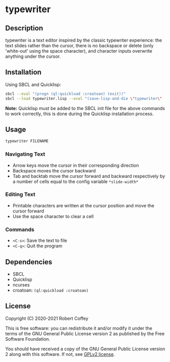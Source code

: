 # typewriter

## Description

typewriter is a text editor inspired by the classic typewriter experience: the
text slides rather than the cursor, there is no backspace or delete (only
'white-out' using the space character), and character inputs overwrite anything
under the cursor.


## Installation

Using SBCL and Quicklisp:
```sh
sbcl --eval "(progn (ql:quickload :croatoan) (exit))"
sbcl --load typewriter.lisp --eval "(save-lisp-and-die \"typewriter\" :toplevel #'main :executable t)"
```

**Note:** Quicklisp must be added to the SBCL init file for the above commands
to work correctly, this is done during the Quicklisp installation process.


## Usage

```sh
typewriter FILENAME
```

### Navigating Text
- Arrow keys move the cursor in their corresponding direction
- Backspace moves the cursor backward
- Tab and backtab move the cursor forward and backward respectively by a number
  of cells equal to the config variable `*slide-width*`

### Editing Text
- Printable characters are written at the cursor position and move the cursor
  forward
- Use the space character to clear a cell

### <CTRL> Commands
- `<C-s>`: Save the text to file
- `<C-q>`: Quit the program


## Dependencies

- SBCL
- Quicklisp
- ncurses
- croatoan: `(ql:quickload :croatoan)`


## License

Copyright (C) 2020-2021 Robert Coffey

This is free software: you can redistribute it and/or modify it under the terms
of the GNU General Public License version 2 as published by the Free Software
Foundation.

You should have received a copy of the GNU General Public License version 2
along with this software. If not, see
[GPLv2 license](https://www.gnu.org/licenses/gpl-2.0).
